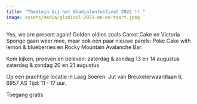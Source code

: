 ```yaml
---
title: "Theetuin bij het Gladiolenfestival 2022 !! "
image: assets/media/gladiool-2021-me-en-taart.jpeg
---
```

Yes, we are present again! 
Golden oldies zoals Carrot Cake en Victoria Sponge gaan weer mee, maar ook een paar nieuwe parels: Poke Cake with lemon & blueberries en Rocky Mountain Avalanche Bar.

Kom kijken, proeven en beleven: 
zaterdag & zondag 13 en 14 augustus
zaterdag & zondag 20 en 21 augustus

Op een prachtige locatie in Laag Soeren: 
Jut van Breukelerwaardlaan 6, 6957 AS
Tijd: 11 - 17 uur.

Toegang gratis 
